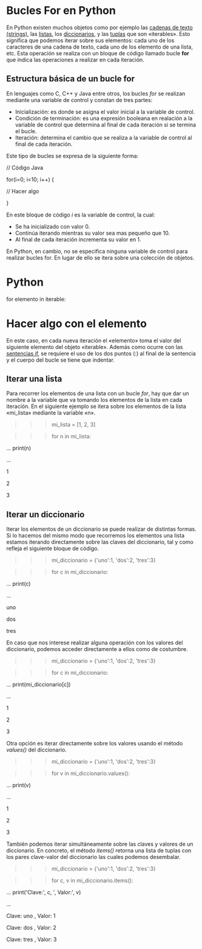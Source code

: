 # Bucles For en Python

En Python existen muchos objetos como por ejemplo las  [cadenas de texto (strings)](https://www.programaenpython.com/fundamentos/strings-en-python), las  [listas](https://www.programaenpython.com/fundamentos/listas-en-python), los  [diccionarios](https://www.programaenpython.com/fundamentos/diccionarios-en-python), y las  [tuplas](https://www.programaenpython.com/fundamentos/tuplas-en-python)  que son «iterables». Esto significa que podemos iterar sobre sus elementos: cada uno de los caracteres de una cadena de texto, cada uno de los elemento de una lista, etc. Esta operación se realiza con un bloque de código llamado bucle  **for** que indica las operaciones a realizar en cada iteración.

## Estructura básica de un bucle for

En lenguajes como C, C++ y Java entre otros, los bucles  _for_  se realizan mediante una variable de control y constan de tres partes:

-   Inicialización: es donde se asigna el valor inicial a la variable de control.
-   Condición de terminación: es una expresión booleana en realación a la variable de control que determina al final de cada iteración si se termina el bucle.
-   Iteración: determina el cambio que se realiza a la variable de control al final de cada iteración.

Este tipo de bucles se expresa de la siguiente forma:

// Código Java

for(i=0; i<10; i++)  {

// Hacer algo

}

En este bloque de código  _i_  es la variable de control, la cual:

-   Se ha inicializado con valor 0.
-   Continúa iterando mientras su valor sea mas pequeño que 10.
-   Al final de cada iteración incrementa su valor en 1.

En Python, en cambio, no se especifica ninguna variable de control para realizar bucles for. En lugar de ello se itera sobre una colección de objetos.

# Python

for elemento in iterable:

# Hacer algo con el elemento

En este caso, en cada nueva iteración el «elemento» toma el valor del siguiente elemento del objeto «iterable». Además como ocurre con las  [sentencias if](https://www.programaenpython.com/fundamentos/sentencias-condicionales-en-python), se requiere el uso de los dos puntos (:) al final de la sentencia y el cuerpo del bucle se tiene que indentar.

## Iterar una lista

Para recorrer los elementos de una lista con un bucle  _for_, hay que dar un nombre a la variable que va tomando los elementos de la lista en cada iteración. En el siguiente ejemplo se itera sobre los elementos de la lista «mi_lista» mediante la variable «n».

>>> mi_lista = [1, 2, 3]

>>>  for n in mi_lista:

... print(n)

...

1

2

3

## Iterar un diccionario

Iterar los elementos de un diccionario se puede realizar de distintas formas. Si lo hacemos del mismo modo que recorremos los elementos una lista estamos iterando directamente sobre las claves del diccionario, tal y como refleja el siguiente bloque de código.

>>> mi_diccionario = {'uno':1, 'dos':2, 'tres':3}

>>>  for c in mi_diccionario:

... print(c)

...

uno

dos

tres

En caso que nos interese realizar alguna operación con los valores del diccionario, podemos acceder directamente a ellos como de costumbre.

>>> mi_diccionario = {'uno':1, 'dos':2, 'tres':3}

>>>  for c in mi_diccionario:

... print(mi_diccionario[c])

...

1

2

3

Otra opción es iterar directamente sobre los valores usando el método  _values()_  del diccionario.

>>> mi_diccionario = {'uno':1, 'dos':2, 'tres':3}

>>>  for v in mi_diccionario.values():

... print(v)

...

1

2

3

También podemos iterar simultáneamente sobre las claves y valores de un diccionario. En concreto, el método  _items()_  retorna una lista de tuplas con los pares clave-valor del diccionario las cuales podemos desembalar.

>>> mi_diccionario = {'uno':1, 'dos':2, 'tres':3}

>>>  for c, v in mi_diccionario.items():

... print('Clave:', c, ', Valor:', v)

...

Clave: uno , Valor: 1

Clave: dos , Valor: 2

Clave: tres , Valor: 3
<!--stackedit_data:
eyJoaXN0b3J5IjpbMTc4MjkyNTA5MywtNDU2OTMxMDY3XX0=
-->